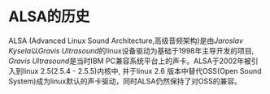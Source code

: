 # ALSA的历史

ALSA \(Advanced Linux Sound Architecture,高级音频架构\)是由*Jaroslav Kysela*以*Gravis Ultrasound*的linux设备驱动为基础于1998年主导开发的项目,
*Gravis Ultrasound*是当时IBM PC兼容系统平台上的声卡。ALSA于2002年被引入到linux 2.5(2.5.4 - 2.5.5)内核中,
并于linux 2.6 版本中替代OSS(Open Sound System)成为linux默认的声卡驱动，同时ALSA仍然保持了对OSS的兼容。

